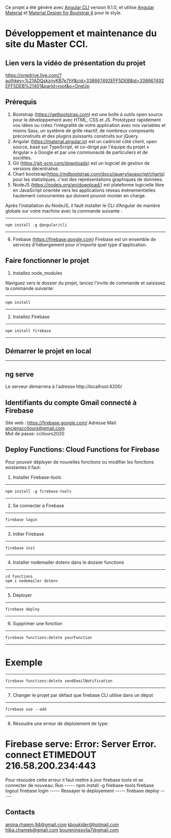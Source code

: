 Ce projet a été généré avec [Angular CLI](https://github.com/angular/angular-cli) version 9.1.0, et utilise [Angular Material](https://material.angular.io/) et [Material Design for Bootstrat 4](https://mdbootstrap.com/) pour le style.

# Développement et maintenance du site du Master CCI.

## Lien vers la vidéo de présentation du projet

https://onedrive.live.com/?authkey=%21ADQskznyKB7e7hY&cid=338667492EFF5DEB&id=338667492EFF5DEB%21401&parId=root&o=OneUp

## Prérequis

1.	Bootstrap (https://getbootstrap.com) est une boîte à outils open source pour le développement avec HTML, CSS et JS. Prototypez rapidement vos idées ou créez l'intégralité de votre application avec nos variables et mixins Sass, un système de grille réactif, de nombreux composants préconstruits et des plugins puissants construits sur jQuery.
2.	Angular (https://material.angular.io) est un cadriciel côté client, open source, basé sur TypeScript, et co-dirigé par l'équipe du projet « Angular » à Google et par une communauté de particuliers et de sociétés.
3.	Git (https://git-scm.com/downloads) est un logiciel de gestion de versions décentralisé.
4.	Chart bootstrap(https://mdbootstrap.com/docs/jquery/javascript/charts) pour les statistiques, c'est des représentations graphiques de données.
5.	NodeJS (https://nodejs.org/en/download/) est plateforme logicielle libre en JavaScript orientée vers les applications réseau événementielles hautement concurrentes qui doivent pouvoir monter en charge.

Après l’installation du NodeJS, il fault installer le CLI d’Angular de manière globale sur votre machine avec la commande suivante : 

-----
	npm install -g @angular/cli
-----

6.	Firebase (https://firebase.google.com) Firebase est un ensemble de services d'hébergement pour n'importe quel type d'application.

## Faire fonctionner le projet

1. Installez node_modules

Naviguez vers le dossier du projet, lancez l'invite de commande et saisissez la commande suivante:

-----
	npm install
-----

2. 	Installez Firebase
-----
	npm install firebase
-----

## Démarrer le projet en local
-----
ng serve
-----
Le serveur démarrera à l'adresse http://localhost:4200/


## Identifiants du compte Gmail connecté à Firebase
Site web : https://firebase.google.com/
Adresse Mail: anciensccitours@gmail.com   
Mot de passe: ccitours2020

## Deploy Functions: Cloud Functions for Firebase
Pour pouvoir déployer de nouvelles fonctions ou modifier les fonctions existantes il faut:

1. Installer Firebase-tools
-----
	npm install -g firebase-tools
-----

2. Se connecter à Firebase
-----
	firebase login
-----

3. Initier Firebase
-----
	firebase init
-----

4. Installer nodemailer dotenv dans le dossier functions
-----
	cd functions
	npm i nodemailer dotenv
-----

5. Déployer 
-----
	firebase deploy
-----

6. Supprimer une fonction
-----
	firebase functions:delete yourFunction
-----
# Exemple
-----
	firebase functions:delete sendEmailNotification
-----

7. Changer le projet par défaut que firebase CLI utilise dans un dépot
-----
	firebase use --add
-----

8. Résoudre une erreur de déploiement  de type: 
# Firebase serve: Error: Server Error. connect ETIMEDOUT 216.58.200.234:443

Pour résoudre cette erreur il faut mettre à jour firebase tools et se connecter de nouveau:
	Run
	-----
		npm install -g firebase-tools
		firebase logout
		firebase login
	-----
	Ressayer le deployement
	-----
		firebase deploy
	-----

## Contacts
amina.rhaiem.94@gmail.com
kboukider@hotmail.com
hiba.chamek@gmail.com
boureninesylia7@gmail.com
